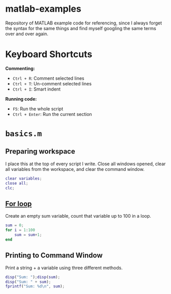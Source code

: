 # matlab-examples
Repository of MATLAB example code for referencing, since I always forget 
the syntax for the same things and find myself googling the same terms
over and over again.

# Keyboard Shortcuts
**Commenting:**
- `Ctrl + R`: Comment selected lines
- `Ctrl + T`: Un-comment selected lines
- `Ctrl + I`: Smart indent

**Running code:**
- `F5`: Run the whole script
- `Ctrl + Enter`: Run the current section

# `basics.m`

## Preparing workspace
I place this at the top of every script I write. Close all windows opened, 
clear all variables from the workspace, and clear the command window.

```MATLAB
clear variables;
close all;
clc;
```

## [For loop](https://www.mathworks.com/help/matlab/ref/for.html)
Create an empty sum variable, count that variable up to 100 in a loop.

```MATLAB
sum = 0;
for i = 1:100
    sum = sum+1;
end
```

## Printing to Command Window
Print a string + a variable using three different methods.

```MATLAB
disp("Sum: ");disp(sum);
disp("Sum: " + sum);
fprintf("Sum: %d\n", sum);
```
